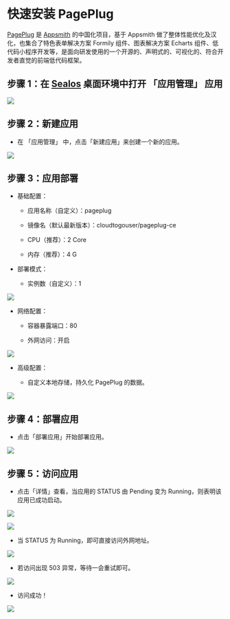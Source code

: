 # 快速安装 PagePlug

[PagePlug](https://github.com/cloudtogo/pageplug) 是 [Appsmith](https://github.com/appsmithorg/appsmith) 的中国化项目，基于 Appsmith 做了整体性能优化及汉化，也集合了特色表单解决方案 Formily 组件、图表解决方案 Echarts 组件、低代码小程序开发等，是面向研发使用的一个开源的、声明式的、可视化的、符合开发者直觉的前端低代码框架。

## 步骤 1：在 [Sealos](https://cloud.sealos.io) 桌面环境中打开 「应用管理」 应用

![](../images/pageplug-1.png)

## 步骤 2：新建应用

- 在 「应用管理」 中，点击「新建应用」来创建一个新的应用。

![](../images/pageplug-2.png)

## 步骤 3：应用部署

- 基础配置：
  
  - 应用名称（自定义）：pageplug
  
  - 镜像名（默认最新版本）：cloudtogouser/pageplug-ce
  
  - CPU（推荐）：2 Core
  
  - 内存（推荐）：4 G

- 部署模式：
  
  - 实例数（自定义）：1

![](../images/pageplug-3.png)

- 网络配置：
  
  - 容器暴露端口：80
  
  - 外网访问：开启

![](../images/pageplug-4.png)

- 高级配置：
  
  - 自定义本地存储，持久化 PagePlug 的数据。

![](../images/pageplug-5.png)

## 步骤 4：部署应用

- 点击「部署应用」开始部署应用。

![](../images/pageplug-6.png)

## 步骤 5：访问应用

- 点击「详情」查看，当应用的 STATUS 由 Pending 变为 Running，则表明该应用已成功启动。

![](../images/pageplug-7.png)

![](../images/pageplug-8.png)

- 当 STATUS 为 Running，即可直接访问外网地址。

![](../images/pageplug-9.png)

- 若访问出现 503 异常，等待一会重试即可。

![](../images/pageplug-10.png)

- 访问成功！

![](../images/pageplug-11.png)
